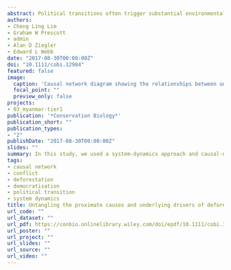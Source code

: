 ```yaml
---
abstract: Political transitions often trigger substantial environmental changes. In particular, deforestation can result from the complex interplay among the components of a system—actors, institutions, and existing policies—adapting to new opportunities. A dynamic conceptual map of system components is particularly useful for systems in which multiple actors, each with different worldviews and motivations, may be simultaneously trying to alter different facets of the system, unaware of the impacts on other components. In Myanmar, a global biodiversity hotspot with the largest forest area in mainland Southeast Asia, ongoing political and economic reforms are likely to change the dynamics of deforestation drivers. A fundamental conceptual map of these dynamics is therefore a prerequisite for interventions to reduce deforestation. We used a system‐dynamics approach and causal‐network analysis to determine the proximate causes and underlying drivers of forest loss and degradation in Myanmar from 1995 to 2016 and to articulate the linkages among them. Proximate causes included infrastructure development, timber extraction, and agricultural expansion. These were stimulated primarily by formal agricultural, logging, mining, and hydropower concessions and economic investment and social issues relating to civil war and land tenure. Reform of land laws, the link between natural resource extraction and civil war, and the allocation of agricultural concessions will influence the extent of future forest loss and degradation in Myanmar. The causal‐network analysis identified priority areas for policy interventions, for example, creating a public registry of land‐concession holders to deter corruption in concession allocation. We recommend application of this analytical approach to other countries, particularly those undergoing political transition, to inform policy interventions to reduce forest loss and degradation.
authors:
- Cheng Ling Lim
- Graham W Prescott
- admin
- Alan D Ziegler
- Edward L Webb
date: "2017-08-30T00:00:00Z"
doi: "10.1111/cobi.12984"
featured: false
image:
  caption: 'Causal network diagram showing the relationships between underlying drivers and proximate causes of deforestation and forest degradation (arrows, direction of influence labeled according to direction of the effect; colors, proximate causes [pink] and underlying drivers by category: land tenure [yellow], economic [green] and civil war [blue]).'
  focal_point: ""
  preview_only: false
projects:
- 03_myanmar-tier1
publication: '*Conservation Biology*'
publication_short: ""
publication_types:
- "2"
publishDate: "2017-08-30T00:00:00Z"
slides: ""
summary: In this study, we used a system‐dynamics approach and causal‐network analysis to determine the proximate causes and underlying drivers of forest loss and degradation in Myanmar from 1995 to 2016 and to articulate the linkages among them.
tags:
- causal network
- conflict
- deforestation
- democratisation
- political transition
- system dynamics
title: Untangling the proximate causes and underlying drivers of deforestation and forest degradation in Myanmar
url_code: ""
url_dataset: ""
url_pdf: https://conbio.onlinelibrary.wiley.com/doi/epdf/10.1111/cobi.12984
url_poster: ""
url_project: ""
url_slides: ""
url_source: ""
url_video: ""
---
```

<div data-badge-details="right" data-badge-type="medium-donut" data-doi="10.1111/cobi.12984" data-hide-no-mentions="true" class="altmetric-embed"></div>

